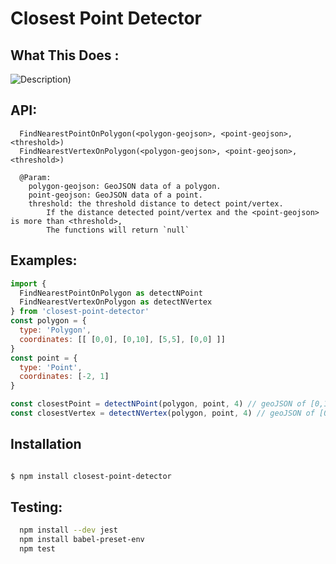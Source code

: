 # Closest Point Detector

## What This Does : 

![Description](https://i.imgur.com/a/irIpEt1.jpg))

## API: 
```
  FindNearestPointOnPolygon(<polygon-geojson>, <point-geojson>, <threshold>)
  FindNearestVertexOnPolygon(<polygon-geojson>, <point-geojson>, <threshold>)

  @Param: 
    polygon-geojson: GeoJSON data of a polygon.
    point-geojson: GeoJSON data of a point.
    threshold: the threshold distance to detect point/vertex. 
        If the distance detected point/vertex and the <point-geojson> is more than <threshold>,
        The functions will return `null`
```

## Examples: 

```javascript
import { 
  FindNearestPointOnPolygon as detectNPoint 
  FindNearestVertexOnPolygon as detectNVertex
} from 'closest-point-detector'
const polygon = {
  type: 'Polygon',
  coordinates: [[ [0,0], [0,10], [5,5], [0,0] ]]
}
const point = {
  type: 'Point',
  coordinates: [-2, 1]
}

const closestPoint = detectNPoint(polygon, point, 4) // geoJSON of [0,1]
const closestVertex = detectNVertex(polygon, point, 4) // geoJSON of [0,0]
```
## Installation

```sh

$ npm install closest-point-detector

```

## Testing: 

```sh
  npm install --dev jest 
  npm install babel-preset-env
  npm test
```

